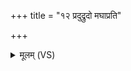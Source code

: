 +++
title = "१२ प्रदुद्रुदो मघाप्रति"

+++
<details><summary>मूलम् (VS)</summary>

प्रदुद्रु॑दो॒ मघा॑प्रति ॥
</details>